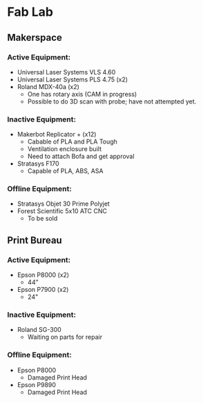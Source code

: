 # Fab Lab

## Makerspace

### Active Equipment:
   - Universal Laser Systems VLS 4.60
   - Universal Laser Systems PLS 4.75 (x2)
   - Roland MDX-40a (x2)
     - One has rotary axis (CAM in progress)
     - Possible to do 3D scan with probe; have not attempted yet.
  
### Inactive Equipment:
   - Makerbot Replicator + (x12)
     - Cabable of PLA and PLA Tough
     - Ventilation enclosure built
     - Need to attach Bofa and get approval 
   - Stratasys F170
     - Capable of PLA, ABS, ASA
   

### Offline Equipment:
   - Stratasys Objet 30 Prime Polyjet
   - Forest Scientific 5x10 ATC CNC
     - To be sold
  


## Print Bureau

### Active Equipment:
   - Epson P8000 (x2)
     - 44"
   - Epson P7900 (x2)
     - 24"
  
### Inactive Equipment:
   - Roland SG-300
     - Waiting on parts for repair
  
### Offline Equipment:
   - Epson P8000
     - Damaged Print Head
   - Epson P9890
     - Damaged Print Head
